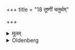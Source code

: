 +++
title = "18 तूष्णीं चतुर्थम्"

+++

<details><summary>मूलम्</summary>

तूष्णीं चतुर्थम् १८
</details>

<details><summary>Oldenberg</summary>

18. Silently a fourth time.
</details>

